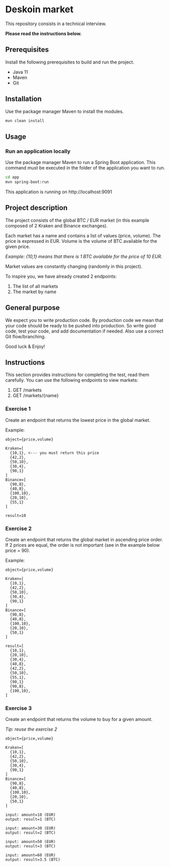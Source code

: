 # Deskoin market

This repository consists in a technical interview.

**Please read the instructions below.**

## Prerequisites

Install the following prerequisites to build and run the project.

* Java 11
* Maven
* Git

## Installation

Use the package manager Maven to install the modules.

```bash
mvn clean install
```

## Usage

### Run an application locally

Use the package manager Maven to run a Spring Boot application. This command must be
executed in the folder of the application you want to run.

```bash
cd app
mvn spring-boot:run
```

This application is running on http://localhost:9091

## Project description

The project consists of the global BTC / EUR market (in this example composed of 2 Kraken and Binance exchanges).

Each market has a name and contains a list of values (price, volume).
The price is expressed in EUR.
Volume is the volume of BTC available for the given price.

_Example: {10,1} means that there is 1 BTC available for the price of 10 EUR._

Market values are constantly changing (randomly in this project).

To inspire you, we have already created 2 endpoints:
1. The list of all markets
2. The market by name

## General purpose

We expect you to write production code.
By production code we mean that your code should be ready to be pushed into production.
So write good code, test your code, and add documentation if needed.
Also use a correct Git flow/branching.

Good luck & Enjoy!

## Instructions

This section provides instructions for completing the test, read them carefully.
You can use the following endpoints to view markets:
1. GET /markets
2. GET /markets/{name}

### Exercise 1

Create an endpoint that returns the lowest price in the global market.

Example:
```
object={price,volume}

Kraken=[
  {10,1}, <--- you must return this price
  {42,2},
  {50,10},
  {30,4},
  {90,1}
]
Binance=[
  {90,8},
  {40,8},
  {100,10},
  {20,10},
  {55,1}
]

result=10
```

### Exercise 2

Create an endpoint that returns the global market in ascending price order.
If 2 prices are equal, the order is not important (see in the example below price = 90).

Example:
```
object={price,volume}

Kraken=[
  {10,1},
  {42,2},
  {50,10},
  {30,4},
  {90,1}
]
Binance=[
  {90,8},
  {40,8},
  {100,10},
  {20,10},
  {50,1}
]

result=[
  {10,1},
  {20,10},
  {30,4},
  {40,8},
  {42,2},
  {50,10},
  {55,1},
  {90,1}
  {90,8},
  {100,10},
]
```

### Exercise 3

Create an endpoint that returns the volume to buy for a given amount.

_Tip: reuse the exercise 2_

```
object={price,volume}

Kraken=[
  {10,1},
  {42,2},
  {50,10},
  {30,4},
  {90,1}
]
Binance=[
  {90,8},
  {40,8},
  {100,10},
  {20,10},
  {50,1}
]

input: amount=10 (EUR)
output: result=1 (BTC)

input: amount=30 (EUR)
output: result=2 (BTC)

input: amount=50 (EUR)
output: result=3 (BTC)

input: amount=60 (EUR)
output: result=3.5 (BTC)

```
